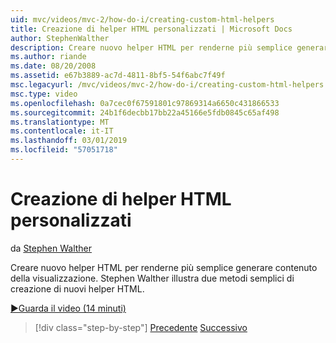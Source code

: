 ```yaml
---
uid: mvc/videos/mvc-2/how-do-i/creating-custom-html-helpers
title: Creazione di helper HTML personalizzati | Microsoft Docs
author: StephenWalther
description: Creare nuovo helper HTML per renderne più semplice generare contenuto della visualizzazione. Stephen Walther illustra due metodi semplici di creazione di nuovi helper HTML.
ms.author: riande
ms.date: 08/20/2008
ms.assetid: e67b3889-ac7d-4811-8bf5-54f6abc7f49f
msc.legacyurl: /mvc/videos/mvc-2/how-do-i/creating-custom-html-helpers
msc.type: video
ms.openlocfilehash: 0a7cec0f67591801c97869314a6650c431866533
ms.sourcegitcommit: 24b1f6decbb17bb22a45166e5fdb0845c65af498
ms.translationtype: MT
ms.contentlocale: it-IT
ms.lasthandoff: 03/01/2019
ms.locfileid: "57051718"
---
```

<a name="creating-custom-html-helpers"></a>Creazione di helper HTML personalizzati
====================
da [Stephen Walther](https://github.com/StephenWalther)

Creare nuovo helper HTML per renderne più semplice generare contenuto della visualizzazione. Stephen Walther illustra due metodi semplici di creazione di nuovi helper HTML.

[&#9654;Guarda il video (14 minuti)](https://channel9.msdn.com/Blogs/ASP-NET-Site-Videos/creating-custom-html-helpers)

> [!div class="step-by-step"]
> [Precedente](creating-unit-tests-for-aspnet-mvc-applications.md)
> [Successivo](creating-model-classes-with-linq-to-sql.md)
